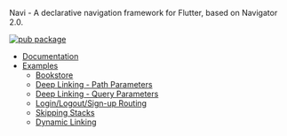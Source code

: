 Navi - A declarative navigation framework for Flutter, based on Navigator 2.0.

<a href="https://pub.dev/packages/navi"><img src="https://img.shields.io/pub/v/navi.svg" alt="pub package"></a>

* [Documentation](navi/README.md)
* [Examples](examples)
  * [Bookstore](examples/bookstore-simple)
  * [Deep Linking - Path Parameters](examples/uxr/1-deep-linking-path-parameters)
  * [Deep Linking - Query Parameters](examples/uxr/2-deep-linking-query-parameters)
  * [Login/Logout/Sign-up Routing](examples/uxr/3-sign-in-routing)
  * [Skipping Stacks](hexamples/uxr/5-skipping-stacks)
  * [Dynamic Linking](examples/uxr/6-dynamic-linking)
